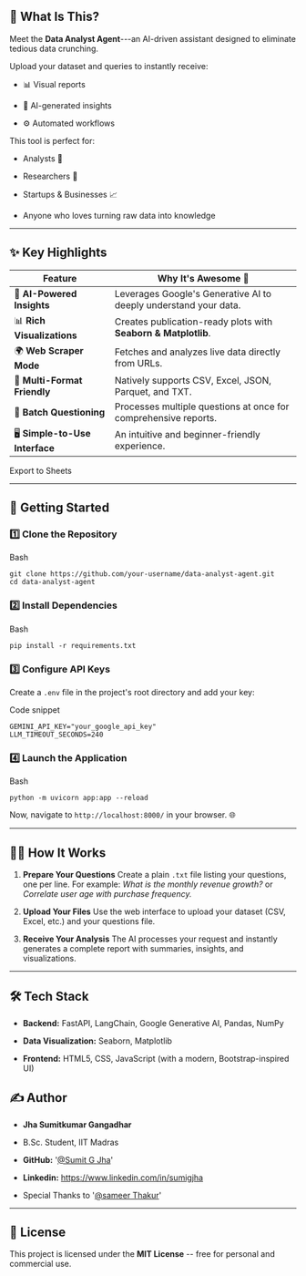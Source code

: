 📌 What Is This?
----------------

Meet the **Data Analyst Agent**---an AI-driven assistant designed to eliminate tedious data crunching.

Upload your dataset and queries to instantly receive:

-   📊 Visual reports

-   🧠 AI-generated insights

-   ⚙️ Automated workflows

This tool is perfect for:

-   Analysts 🧾

-   Researchers 🔬

-   Startups & Businesses 📈

-   Anyone who loves turning raw data into knowledge

* * * * *

✨ Key Highlights
----------------

| Feature | Why It's Awesome 🚀 |
| --- | --- |
| 🤖 **AI-Powered Insights** | Leverages Google's Generative AI to deeply understand your data. |
| 📊 **Rich Visualizations** | Creates publication-ready plots with **Seaborn & Matplotlib**. |
| 🌍 **Web Scraper Mode** | Fetches and analyzes live data directly from URLs. |
| 📂 **Multi-Format Friendly** | Natively supports CSV, Excel, JSON, Parquet, and TXT. |
| 🔄 **Batch Questioning** | Processes multiple questions at once for comprehensive reports. |
| 🖥️ **Simple-to-Use Interface** | An intuitive and beginner-friendly experience. |

Export to Sheets

* * * * *

🚀 Getting Started
------------------

### 1️⃣ Clone the Repository

Bash

```
git clone https://github.com/your-username/data-analyst-agent.git
cd data-analyst-agent

```

### 2️⃣ Install Dependencies

Bash

```
pip install -r requirements.txt

```

### 3️⃣ Configure API Keys

Create a `.env` file in the project's root directory and add your key:

Code snippet

```
GEMINI_API_KEY="your_google_api_key"
LLM_TIMEOUT_SECONDS=240

```

### 4️⃣ Launch the Application

Bash

```
python -m uvicorn app:app --reload

```

Now, navigate to `http://localhost:8000/` in your browser. 🌐

* * * * *

🧑‍💻 How It Works
------------------

1.  **Prepare Your Questions** Create a plain `.txt` file listing your questions, one per line. For example: *What is the monthly revenue growth?* or *Correlate user age with purchase frequency.*

2.  **Upload Your Files** Use the web interface to upload your dataset (CSV, Excel, etc.) and your questions file.

3.  **Receive Your Analysis** The AI processes your request and instantly generates a complete report with summaries, insights, and visualizations.

* * * * *

🛠️ Tech Stack
--------------

-   **Backend:** FastAPI, LangChain, Google Generative AI, Pandas, NumPy

-   **Data Visualization:** Seaborn, Matplotlib

-   **Frontend:** HTML5, CSS, JavaScript (with a modern, Bootstrap-inspired UI)

✍️ Author
---------

-   **Jha Sumitkumar Gangadhar**

-   B.Sc. Student, IIT Madras

-   **GitHub:** '[@Sumit G Jha](https://github.com/23f2004586)'
-   **Linkedin:** https://www.linkedin.com/in/sumigjha

- Special Thanks to '[@sameer Thakur](https://github.com/23f2003673)'
* * * * *

📜 License
----------

This project is licensed under the **MIT License** -- free for personal and commercial use.